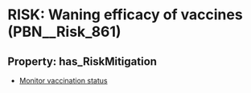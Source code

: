 # RISK: __Waning efficacy of vaccines__ (PBN__Risk_861)

## Property: has_RiskMitigation

* [Monitor vaccination status](PBN__RiskMitigation_1185)

